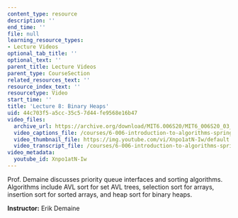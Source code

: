 ```yaml
---
content_type: resource
description: ''
end_time: ''
file: null
learning_resource_types:
- Lecture Videos
optional_tab_title: ''
optional_text: ''
parent_title: Lecture Videos
parent_type: CourseSection
related_resources_text: ''
resource_index_text: ''
resourcetype: Video
start_time: ''
title: 'Lecture 8: Binary Heaps'
uid: 44c703f5-a5cc-35c5-7d44-fe9568e16b47
video_files:
  archive_url: https://archive.org/download/MIT6.006S20/MIT6_006S20_03_03_Lecture_8_300k.mp4
  video_captions_file: /courses/6-006-introduction-to-algorithms-spring-2020/f3fd9bea22415933b64e14488c50ce8b_Xnpo1atN-Iw.vtt
  video_thumbnail_file: https://img.youtube.com/vi/Xnpo1atN-Iw/default.jpg
  video_transcript_file: /courses/6-006-introduction-to-algorithms-spring-2020/0f70cd0c9c53b87fc55e547dcb167a7d_Xnpo1atN-Iw.pdf
video_metadata:
  youtube_id: Xnpo1atN-Iw
---
```


Prof. Demaine discusses priority queue interfaces and sorting algorithms. Algorithms include AVL sort for set AVL trees, selection sort for arrays, insertion sort for sorted arrays, and heap sort for binary heaps.

**Instructor:** Erik Demaine
